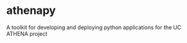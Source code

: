 athenapy
========

A toolkit for developing and deploying python applications for the UC ATHENA project